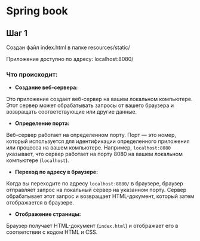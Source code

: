 # Spring book

## Шаг 1 

   Создан файл index.html в папке resources/static/

   Приложение доступно по адресу: localhost:8080/

### Что происходит:

- **Создание веб-сервера:**

Это приложение создает веб-сервер на вашем локальном компьютере. Этот сервер может обрабатывать запросы от вашего
браузера и возвращать соответствующие или другие данные.

- **Определение порта:**

Веб-сервер работает на определенном порту. Порт — это номер, который используется для идентификации определенного
приложения или процесса на вашем компьютере. Например, `localhost:8080` указывает, что сервер работает на порту 8080 на
вашем локальном компьютере (`localhost`).

- **Переход по адресу в браузере:**

Когда вы переходите по адресу `localhost:8080/` в браузере, браузер отправляет запрос на локальный сервер на указанном
порту. Сервер обрабатывает этот запрос и возвращает HTML-документ, который затем отображается в браузере.

- **Отображение страницы:**

Браузер получает HTML-документ (`index.html`) и отображает его в соответствии с кодом HTML и CSS.


